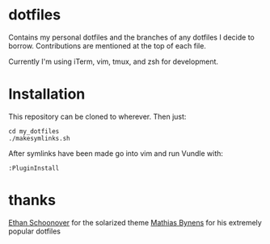 # dotfiles
Contains my personal dotfiles and the branches of any dotfiles I 
decide to borrow. Contributions are mentioned at the top of each file.

Currently I'm using iTerm, vim, tmux, and zsh for development.

# Installation
This repository can be cloned to wherever. Then just:
```
cd my_dotfiles
./makesymlinks.sh
```

After symlinks have been made go into vim and run Vundle with:
```
:PluginInstall
```

# thanks
[Ethan Schoonover](http://ethanschoonover.com/) for the solarized theme
[Mathias Bynens](https://github.com/mathiasbynens/dotfiles/blob/master/README.md) for his extremely popular dotfiles
